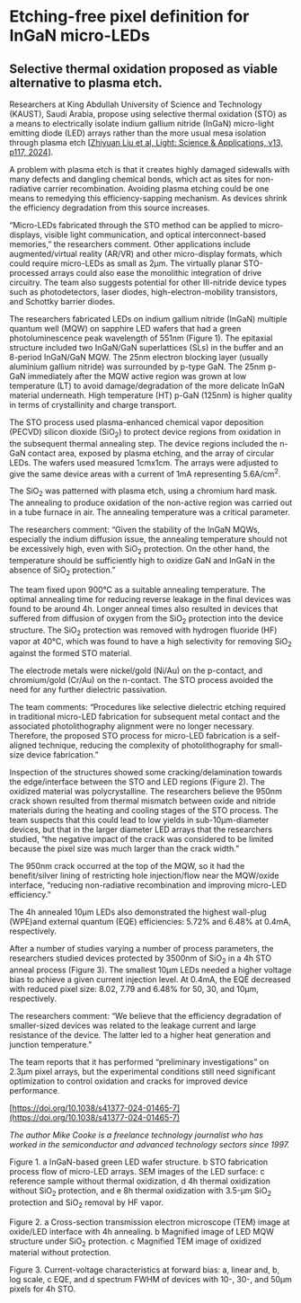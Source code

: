 # Etching-free pixel definition for InGaN micro-LEDs

## Selective thermal oxidation proposed as viable alternative to plasma etch.

Researchers at King Abdullah University of Science and Technology (KAUST), Saudi Arabia, propose using selective thermal oxidation (STO) as a means to electrically isolate indium gallium nitride (InGaN) micro-light emitting diode (LED) arrays rather than the more usual mesa isolation through plasma etch [[Zhiyuan Liu et al, Light: Science & Applications, v13, p117, 2024](https://doi.org/10.1038/s41377-024-01465-7)].

A problem with plasma etch is that it creates highly damaged sidewalls with many defects and dangling chemical bonds, which act as sites for non-radiative carrier recombination. Avoiding plasma etching could be one means to remedying this efficiency-sapping mechanism. As devices shrink the efficiency degradation from this source increases.

“Micro-LEDs fabricated through the STO method can be applied to micro-displays, visible light communication, and optical interconnect-based memories,” the researchers comment. Other applications include augmented/virtual reality (AR/VR) and other micro-display formats, which could require micro-LEDs as small as 2&micro;m. The virtually planar STO-processed arrays could also ease the monolithic integration of drive circuitry. The team also suggests potential for other III-nitride device types such as photodetectors, laser diodes, high-electron-mobility transistors, and Schottky barrier diodes.

The researchers fabricated LEDs on indium gallium nitride (InGaN) multiple quantum well (MQW) on sapphire LED wafers that had a green photoluminescence peak wavelength of 551nm (Figure 1). The epitaxial structure included two InGaN/GaN superlattices (SLs) in the buffer and an 8-period InGaN/GaN MQW. The 25nm electron blocking layer (usually aluminium gallium nitride) was surrounded by p-type GaN. The 25nm p-GaN immediately after the MQW active region was grown at low temperature (LT) to avoid damage/degradation of the more delicate InGaN material underneath. High temperature (HT) p-GaN (125nm) is higher quality in terms of crystallinity and charge transport.

The STO process used plasma-enhanced chemical vapor deposition (PECVD) silicon dioxide (SiO<sub>2</sub>) to protect device regions from oxidation in the subsequent thermal annealing step. The device regions included the n-GaN contact area, exposed by plasma etching, and the array of circular LEDs. The wafers used measured 1cmx1cm. The arrays were adjusted to give the same device areas with a current of 1mA representing 5.6A/cm<sup>2</sup>.

The SiO<sub>2</sub> was patterned with plasma etch, using a chromium hard mask. The annealing to produce oxidation of the non-active region was carried out in a tube furnace in air. The annealing temperature was a critical parameter.

The researchers comment: “Given the stability of the InGaN MQWs, especially the indium diffusion issue, the annealing temperature should not be excessively high, even with SiO<sub>2</sub> protection. On the other hand, the temperature should be sufficiently high to oxidize GaN and InGaN in the absence of SiO<sub>2</sub> protection.”

The team fixed upon 900&deg;C as a suitable annealing temperature. The optimal annealing time for reducing reverse leakage in the final devices was found to be around 4h. Longer anneal times also resulted in devices that suffered from diffusion of oxygen from the SiO<sub>2</sub> protection into the device structure. The SiO<sub>2</sub> protection was removed with hydrogen fluoride (HF) vapor at 40&deg;C, which was found to have a high selectivity for removing SiO<sub>2</sub> against the formed STO material.

The electrode metals were nickel/gold (Ni/Au) on the p-contact, and chromium/gold (Cr/Au) on the n-contact. The STO process avoided the need for any further dielectric passivation.

The team comments: “Procedures like selective dielectric etching required in traditional micro-LED fabrication for subsequent metal contact and the associated photolithography alignment were no longer necessary. Therefore, the proposed STO process for micro-LED fabrication is a self-aligned technique, reducing the complexity of photolithography for small-size device fabrication.”

Inspection of the structures showed some cracking/delamination towards the edge/interface between the STO and LED regions (Figure 2). The oxidized material was polycrystalline. The researchers believe the 950nm crack shown resulted from thermal mismatch between oxide and nitride materials during the heating and cooling stages of the STO process. The team suspects that this could lead to low yields in sub-10&micro;m-diameter devices, but that in the larger diameter LED arrays that the researchers studied, “the negative impact of the crack was considered to be limited because the pixel size was much larger than the crack width.”

The 950nm crack occurred at the top of the MQW, so it had the benefit/silver lining of restricting hole injection/flow near the MQW/oxide interface, “reducing non-radiative recombination and improving micro-LED efficiency.”

The 4h annealed 10&micro;m LEDs also demonstrated the highest wall-plug (WPE)and external quantum (EQE) efficiencies: 5.72% and 6.48% at 0.4mA, respectively.

After a number of studies varying a number of process parameters, the researchers studied devices protected by 3500nm of SiO<sub>2</sub> in a 4h STO anneal process (Figure 3). The smallest 10&micro;m LEDs needed a higher voltage bias to achieve a given current injection level. At 0.4mA, the EQE decreased with reduced pixel size: 8.02, 7.79 and 6.48% for 50, 30, and 10&micro;m, respectively.

The researchers comment: “We believe that the efficiency degradation of smaller-sized devices was related to the leakage current and large resistance of the device. The latter led to a higher heat generation and junction temperature.”

The team reports that it has performed “preliminary investigations” on 2.3&micro;m pixel arrays, but the experimental conditions still need significant optimization to control oxidation and cracks for improved device performance.

[https://doi.org/10.1038/s41377-024-01465-7](https://doi.org/10.1038/s41377-024-01465-7)

_The author Mike Cooke is a freelance technology journalist who has worked in the semiconductor and advanced technology sectors since 1997._

Figure 1. a InGaN-based green LED wafer structure. b STO fabrication process flow of micro-LED arrays. SEM images of the LED surface: c reference sample without thermal oxidization, d 4h thermal oxidization without SiO<sub>2</sub> protection, and e 8h thermal oxidization with 3.5-&micro;m SiO<sub>2</sub> protection and SiO<sub>2</sub> removal by HF vapor. 

Figure 2. a Cross-section transmission electron microscope (TEM) image at oxide/LED interface with 4h annealing. b Magnified image of LED MQW structure under SiO<sub>2</sub> protection. c Magnified TEM image of oxidized material without protection. 

Figure 3. Current-voltage characteristics at forward bias: a, linear and, b, log scale, c EQE, and d spectrum FWHM of devices with 10-, 30-, and 50&micro;m pixels for 4h STO. 